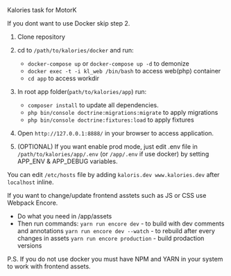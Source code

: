 Kalories task for MotorK

If you dont want to use Docker skip step 2.

1. Clone repository
2. cd  to `/path/to/kalories/docker` and run:  
     - `docker-compose up` or `docker-compose up -d` to demonize
     - `docker exec -t -i kl_web /bin/bash` to access web(php) container
     - `cd app` to access workdir
3. In root app folder(`path/to/kalories/app`) run: 
     - `composer install` to update all dependencies. 
     - `php bin/console doctrine:migrations:migrate` to apply migrations
     - `php bin/console doctrine:fixtures:load` to apply fixtures
4. Open `http://127.0.0.1:8888/` in your browser to access application. 

5. (OPTIONAL) If you want enable prod mode, just edit .env file in `/path/to/kalories/app/.env` (or `/app/.env` if use docker) by setting APP_ENV & APP_DEBUG variables.

You can edit `/etc/hosts` file by adding `kaloris.dev www.kalories.dev` after `localhost` inline.

If you want to change/update frontend asstets such as JS or CSS use Webpack Encore. 
- Do what you need in /app/assets
- Then run commands:
     `yarn run encore dev` - to build with dev comments and annotations
     `yarn run encore dev --watch` - to rebuild after every changes in assets
     `yarn run encore production` - build prodaction versions
     
P.S. If you do not use docker you must have NPM and YARN in your system to work with frontend assets.
